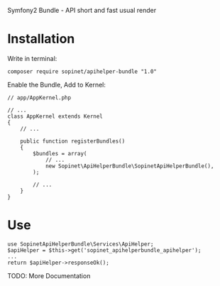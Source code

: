 Symfony2 Bundle - API short and fast usual render

# Installation

Write in terminal:
```
composer require sopinet/apihelper-bundle "1.0"
```

Enable the Bundle, Add to Kernel:
```
// app/AppKernel.php

// ...
class AppKernel extends Kernel
{
    // ...

    public function registerBundles()
    {
        $bundles = array(
            // ...
            new Sopinet\ApiHelperBundle\SopinetApiHelperBundle(),
        );

        // ...
    }
}
```

# Use

```
use SopinetApiHelperBundle\Services\ApiHelper;
$apiHelper = $this->get('sopinet_apihelperbundle_apihelper');
...
return $apiHelper->responseOk();
```

TODO: More Documentation
